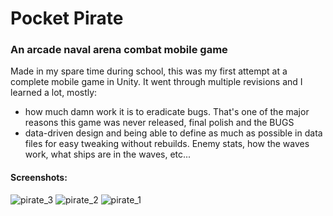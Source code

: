 # Pocket Pirate
### An arcade naval arena combat mobile game

Made in my spare time during school, this was my first attempt at a complete mobile game in Unity.
It went through multiple revisions and I learned a lot, mostly:
- how much damn work it is to eradicate bugs. That's one of the major reasons this game was never released, final polish and the BUGS
- data-driven design and being able to define as much as possible in data files for easy tweaking without rebuilds. Enemy stats, how the waves work, what ships are in the waves, etc...

#### Screenshots:
![pirate_3](https://github.com/LazyGuyWithRSI/PocketPirate/assets/72579524/a4fa0c72-4c1d-47d7-9df1-aa866dc1cfbb)
![pirate_2](https://github.com/LazyGuyWithRSI/PocketPirate/assets/72579524/2d958d47-5836-47fd-ab6a-bd7c934fa8cd)
![pirate_1](https://github.com/LazyGuyWithRSI/PocketPirate/assets/72579524/97a30f05-4b1a-4dc5-92b6-01b466621acf)
